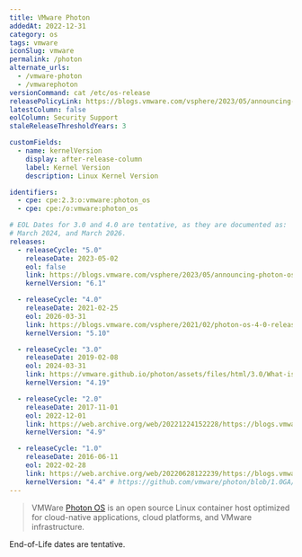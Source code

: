 ```yaml
---
title: VMware Photon
addedAt: 2022-12-31
category: os
tags: vmware
iconSlug: vmware
permalink: /photon
alternate_urls:
  - /vmware-photon
  - /vmwarephoton
versionCommand: cat /etc/os-release
releasePolicyLink: https://blogs.vmware.com/vsphere/2023/05/announcing-photon-os-5-0-general-availability.html
latestColumn: false
eolColumn: Security Support
staleReleaseThresholdYears: 3

customFields:
  - name: kernelVersion
    display: after-release-column
    label: Kernel Version
    description: Linux Kernel Version

identifiers:
  - cpe: cpe:2.3:o:vmware:photon_os
  - cpe: cpe:/o:vmware:photon_os

# EOL Dates for 3.0 and 4.0 are tentative, as they are documented as:
# March 2024, and March 2026.
releases:
  - releaseCycle: "5.0"
    releaseDate: 2023-05-02
    eol: false
    link: https://blogs.vmware.com/vsphere/2023/05/announcing-photon-os-5-0-general-availability.html
    kernelVersion: "6.1"

  - releaseCycle: "4.0"
    releaseDate: 2021-02-25
    eol: 2026-03-31
    link: https://blogs.vmware.com/vsphere/2021/02/photon-os-4-0-release-announcement.html
    kernelVersion: "5.10"

  - releaseCycle: "3.0"
    releaseDate: 2019-02-08
    eol: 2024-03-31
    link: https://vmware.github.io/photon/assets/files/html/3.0/What-is-New-in-Photon-OS-3.0.html
    kernelVersion: "4.19"

  - releaseCycle: "2.0"
    releaseDate: 2017-11-01
    eol: 2022-12-01
    link: https://web.archive.org/web/20221224152228/https://blogs.vmware.com/cloudnative/2017/11/01/version-2-0-project-photon-os/
    kernelVersion: "4.9"

  - releaseCycle: "1.0"
    releaseDate: 2016-06-11
    eol: 2022-02-28
    link: https://web.archive.org/web/20220628122239/https://blogs.vmware.com/cloudnative/2016/06/16/vmwares-photon-os-1-0-now-available/
    kernelVersion: "4.4" # https://github.com/vmware/photon/blob/1.0GA/SPECS/linux/linux.spec
---
```


> VMWare [Photon OS](https://vmware.github.io/photon/) is an open source Linux container host
> optimized for cloud-native applications, cloud platforms, and VMware infrastructure.

End-of-Life dates are tentative.
